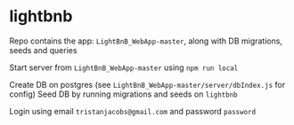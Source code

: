 # lightbnb

Repo contains the app: `LightBnB_WebApp-master`, along with DB migrations, seeds and queries

Start server from `LightBnB_WebApp-master` using `npm run local`

Create DB on postgres (see `LightBnB_WebApp-master/server/dbIndex.js` for config)
Seed DB by running migrations and seeds on `lightbnb`

Login using email `tristanjacobs@gmail.com` and password `password`
